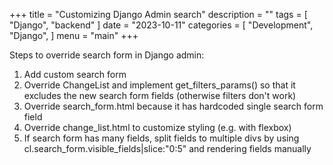 +++
title = "Customizing Django Admin search"
description = ""
tags = [
    "Django",
    "backend"
]
date = "2023-10-11"
categories = [
    "Development", 
    "Django",
]
menu = "main"
+++ 

Steps to override search form in Django admin:

1. Add custom search form
2. Override ChangeList and implement get_filters_params() so that it excludes the new search form fields (otherwise filters don't work)
3. Override search_form.html because it has hardcoded single search form field
4. Override change_list.html to customize styling (e.g. with flexbox)
5. If search form has many fields, split fields to multiple divs by using cl.search_form.visible_fields|slice:"0:5" and rendering fields manually

